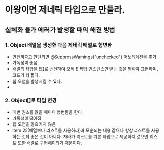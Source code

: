 # 이왕이면 제네릭 타입으로 만들라.

## 실체화 불가 에러가 발생할 때의 해결 방법

### 1. Object 배열을 생성한 다음 제네릭 배열로 형변환

- 안전하다고 판단되면 @SuppressWarnings("unchecked") 어노테이션을 추가
- 가독성이 좋음
- 배열의 타입을 E[]로 선언하여 오직 E 타입 인스턴스만 받는 것을 명확히 표현하며, 코드가 더 짧다.
- 힙 오염을 발생시킬 수 있다.
-

### 2. Object[]로 타입 변경

- 매번 원소를 읽을 때마다 형변환을 한다.
- 가독성이 떨어짐
- 힙 오염을 일으키지 않음
- item 28(배열보다 리스트를 사용하라)과 모순되는 내용 같으나 항상 리스트를 사용하는 것이 좋은 것이 아니다. 자바가 리스트를 기본 타입으로 제공하지 않으면 리스트 또한 배열로 구현해야되기 때문이다.
